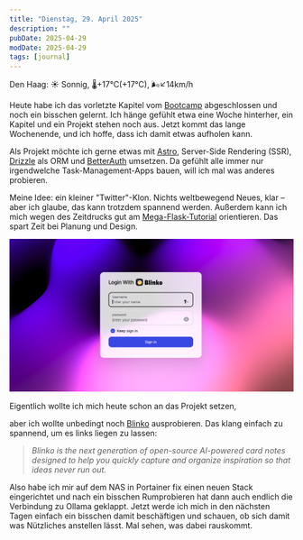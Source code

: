 ```yaml
---
title: "Dienstag, 29. April 2025"
description: ""
pubDate: 2025-04-29
modDate: 2025-04-29
tags: [journal]
---
```


Den Haag:️ ☀️  Sonnig, 🌡️+17°C(+17°C), 🌬️↙14km/h

Heute habe ich das vorletzte Kapitel vom [Bootcamp](https://bootcamp.dev) abgeschlossen
und noch ein bisschen gelernt.
Ich hänge gefühlt etwa eine Woche hinterher,
ein Kapitel und ein Projekt stehen noch aus.
Jetzt kommt das lange Wochenende, und ich hoffe,
dass ich damit etwas aufholen kann.

Als Projekt möchte ich gerne etwas mit [Astro](https://astro.build), Server-Side Rendering (SSR), [Drizzle](https://orm.drizzle.team) als ORM und [BetterAuth](https://betterauth.com) umsetzen.
Da gefühlt alle immer nur irgendwelche Task-Management-Apps bauen,
will ich mal was anderes probieren.

Meine Idee: ein kleiner "Twitter"-Klon.
Nichts weltbewegend Neues, klar – aber ich glaube,
das kann trotzdem spannend werden.
Außerdem kann ich mich wegen des Zeitdrucks gut am [Mega-Flask-Tutorial](https://blog.miguelgrinberg.com/post/the-flask-mega-tutorial-part-i-hello-world) orientieren.
Das spart Zeit bei Planung und Design.

![Screenshot Blinko Login Screen](screenshot-blinko-login-screen.png "Screenshot Blinko Login Screen")

Eigentlich wollte ich mich heute schon an das Projekt setzen,

aber ich wollte unbedingt noch [Blinko](https://blinko.space) ausprobieren. Das klang einfach zu spannend, um es links liegen zu lassen:

> *Blinko is the next generation of open-source AI-powered card notes designed to help you quickly capture and organize inspiration so that ideas never run out.*

Also habe ich mir auf dem NAS in Portainer fix einen neuen Stack eingerichtet
und nach ein bisschen Rumprobieren hat dann auch endlich die Verbindung zu Ollama geklappt.
Jetzt werde ich mich in den nächsten Tagen einfach ein bisschen damit beschäftigen und schauen,
ob sich damit was Nützliches anstellen lässt. Mal sehen, was dabei rauskommt.
